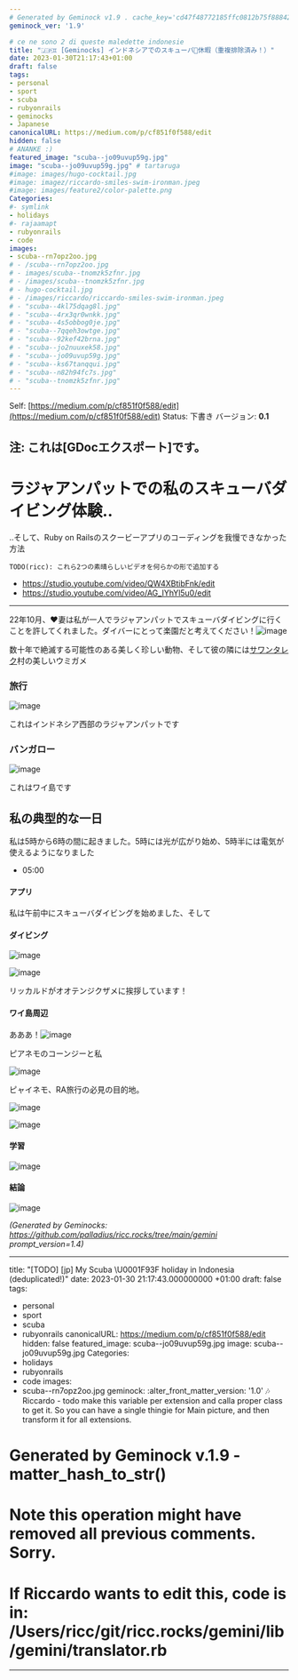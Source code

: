 ```yaml
---
# Generated by Geminock v1.9 . cache_key='cd47f48772185ffc0812b75f88842535cd3927af52ef4bb220b0318ba5438231-jp.yaml'
geminock_ver: '1.9'

# ce ne sono 2 di queste maledette indonesie
title: "🇯🇵♊ [Geminocks] インドネシアでのスキューバ🤿休暇（重複排除済み！）"
date: 2023-01-30T21:17:43+01:00
draft: false
tags:
- personal
- sport
- scuba
- rubyonrails
- geminocks
- Japanese
canonicalURL: https://medium.com/p/cf851f0f588/edit
hidden: false
# ANANKE :)
featured_image: "scuba--jo09uvup59g.jpg"
image: "scuba--jo09uvup59g.jpg" # tartaruga
#image: images/hugo-cocktail.jpg
#image: imagez/riccardo-smiles-swim-ironman.jpeg
#image: images/feature2/color-palette.png
Categories:
#- symlink
- holidays
#- rajaamapt
- rubyonrails
- code
images:
- scuba--rn7opz2oo.jpg
# - /scuba--rn7opz2oo.jpg
# - images/scuba--tnomzk5zfnr.jpg
# - /images/scuba--tnomzk5zfnr.jpg
# - hugo-cocktail.jpg
# - /images/riccardo/riccardo-smiles-swim-ironman.jpeg
# - "scuba--4kl75dqag8l.jpg"
# - "scuba--4rx3qr0wnkk.jpg"
# - "scuba--4s5obbog0je.jpg"
# - "scuba--7qqeh3owtge.jpg"
# - "scuba--92kef42brna.jpg"
# - "scuba--jo2nuuxek58.jpg"
# - "scuba--jo09uvup59g.jpg"
# - "scuba--ks67tanqqui.jpg"
# - "scuba--n82h94fc7s.jpg"
# - "scuba--tnomzk5zfnr.jpg"
---
```

Self: [https://medium.com/p/cf851f0f588/edit](https://medium.com/p/cf851f0f588/edit)
Status: 下書き
バージョン: **0.1**

注: これは[GDocエクスポート]です。
---

<!--
{{with .Resources.GetMatch "scuba--rn7opz2oo.jpg"}}
  <img src="{{ .RelPermalink }}" width="{{ .Width }}" height="{{ .Height }}">
{{end}}
-->




# ラジャアンパットでの私のスキューバダイビング体験..

..そして、Ruby on Railsのスクービーアプリのコーディングを我慢できなかった方法


`TODO(ricc): これら2つの素晴らしいビデオを何らかの形で追加する`

* https://studio.youtube.com/video/QW4XBtibFnk/edit
* https://studio.youtube.com/video/AG_IYhYl5u0/edit

---

22年10月、❤️妻は私が一人でラジャアンパットでスキューバダイビングに行くことを許してくれました。ダイバーにとって楽園だと考えてください！![image](scuba--jo09uvup59g.jpg)

数十年で絶滅する可能性のある美しく珍しい動物、そして彼の隣には[サワンタレク](https://www.google.com/maps/place/Sauwandarek+Village/@-0.5858766,130.6122214,13.42z/data=!4m13!1m7!3m6!1s0x2d5c3eaaccb47097:0x7851bd844c4cdf44!2sIsole+Raja+Ampat!3b1!8m2!3d-1.0320468!4d130.5052176!3m4!1s0x0:0xf11684dad6130be3!8m2!3d-0.5903592!4d130.6023098)村の美しいウミガメ

### 旅行

![image](scuba--rn7opz2oo.jpg)


これはインドネシア西部のラジャアンパットです

### バンガロー

![image](scuba--tnomzk5zfnr.jpg)

これはワイ島です

## 私の典型的な一日

私は5時から6時の間に起きました。5時には光が広がり始め、5時半には電気が使えるようになりました

-  05:00

#### アプリ

私は午前中にスキューバダイビングを始めました、そして

#### ダイビング

![image](scuba--4rx3qr0wnkk.jpg)

![image](scuba--4kl75dqag8l.jpg)

リッカルドがオオテンジクザメに挨拶しています！

#### ワイ島周辺

あああ！![image](scuba--7qqeh3owtge.jpg)

ピアネモのコーンジーと私

![image](scuba--92kef42brna.jpg)

ピャイネモ、RA旅行の必見の目的地。

![image](scuba--4s5obbog0je.jpg)

![image](scuba--ks67tanqqui.jpg)

#### 学習

![image](scuba--jo2nuuxek58.jpg)

#### 結論

![image](scuba--n82h94fc7s.jpg)


*(Generated by Geminocks: https://github.com/palladius/ricc.rocks/tree/main/gemini prompt_version=1.4)*

---
title: "[TODO] [jp] My Scuba \U0001F93F holiday in Indonesia (deduplicated!)"
date: 2023-01-30 21:17:43.000000000 +01:00
draft: false
tags:
- personal
- sport
- scuba
- rubyonrails
canonicalURL: https://medium.com/p/cf851f0f588/edit
hidden: false
featured_image: scuba--jo09uvup59g.jpg
image: scuba--jo09uvup59g.jpg
Categories:
- holidays
- rubyonrails
- code
images:
- scuba--rn7opz2oo.jpg
geminock:
  :alter_front_matter_version: '1.0'
  :notes: Riccardo - todo make this variable per extension and calla  proper class
    to get it. So you can have a single thingie for Main picture, and then transform
    it for all extensions.
# Generated by Geminock v.1.9 - matter_hash_to_str()
# Note this operation might have removed all previous comments. Sorry.
# If Riccardo wants to edit this, code is in: /Users/ricc/git/ricc.rocks/gemini/lib/gemini/translator.rb
---
